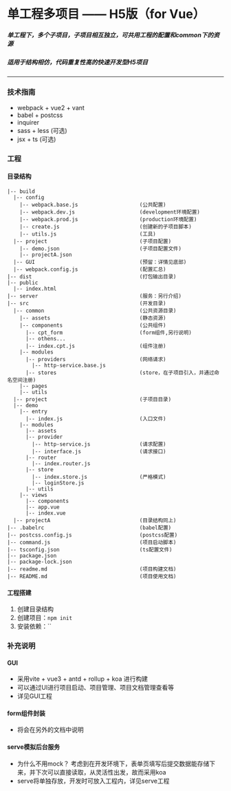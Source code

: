 # 单工程多项目 —— H5版（for Vue）

##### 单工程下，多个子项目，子项目相互独立，可共用工程的配置和common下的资源
##### 适用于结构相仿，代码重复性高的快速开发型H5项目
***
### 技术指南
* webpack + vue2 + vant
* babel + postcss
* inquirer
* sass + less (可选)
* jsx + ts (可选)
### 工程
#### 目录结构
    |-- build
      |-- config
	    |-- webpack.base.js                    (公共配置)
	    |-- webpack.dev.js                     (development环境配置)
	    |-- webpack.prod.js                    (production环境配置)
        |-- create.js                          (创建新的子项目脚本)
		|-- utils.js                           (工具)
      |-- project                              (子项目配置)
	    |-- demo.json                          (子项目配置文件)
		|-- projectA.json
	  |-- GUI                                  (预留：详情见底部)
	  |-- webpack.config.js                    (配置汇总)
    |-- dist                                   (打包输出目录)
	|-- public
	  |-- index.html
	|-- server                                 (服务：另行介绍)
	|-- src                                    (开发目录)
	  |-- common                               (公共资源目录)
	    |-- assets                             (静态资源)
		|-- components                         (公共组件)
		  |-- cpt_form                         (form组件,另行说明)
		  |-- othens...
		  |-- index.cpt.js                     (组件注册)
		|-- modules
		  |-- providers                        (网络请求)
		    |-- http-service.base.js           
		  |-- stores                           (store，在子项目引入，并通过命名空间注册)
		|-- pages
		|-- utils
	  |-- project                              (子项目目录)
	  |-- demo
	    |-- entry
		  |-- index.js                         (入口文件)
		|-- modules
		  |-- assets
		  |-- provider
		    |-- http-service.js                (请求配置)
			|-- interface.js                   (请求接口)
		  |-- router
		    |-- index.router.js
		  |-- store
		    |-- index.store.js                 (严格模式)
			|-- loginStore.js
		  |-- utils
		|-- views
		  |-- components
		  |-- app.vue
		  |-- index.vue
	  |-- projectA                             (目录结构同上)
	|-- .babelrc                               (babel配置)
	|-- postcss.config.js                      (postcss配置)
	|-- command.js                             (项目启动脚本)
	|-- tsconfig.json                          (ts配置文件)  
	|-- package.json
	|-- package-lock.json
	|-- readme.md                              (项目构建文档)  
	|-- README.md                              (项目使用文档)             

#### 工程搭建
1. 创建目录结构
2. 创建项目：`npm init`
3. 安装依赖：``

### 补充说明
#### GUI
* 采用vite + vue3 + antd + rollup + koa 进行构建
* 可以通过UI进行项目启动、项目管理、项目文档管理查看等
* 详见GUI工程
#### form组件封装
* 将会在另外的文档中说明
#### serve模拟后台服务
* 为什么不用mock？
考虑到在开发环境下，表单页填写后提交数据能存储下来，并下次可以直接读取，从灵活性出发，故而采用koa
* serve将单独存放，开发时可放入工程内，详见serve工程